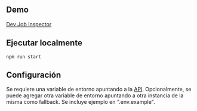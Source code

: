 ## Demo

<a href="http://dev-jobs.now.sh">Dev Job Inspector</a>

## Ejecutar localmente

```
npm run start
```

## Configuración

Se requiere una variable de entorno apuntando a la <a href="https://github.com/leo10099/dev-job-inspector-api">API</a>.
Opcionalmente, se puede agregar otra variable de entorno apuntando
a otra instancia de la misma como fallback.
Se incluye ejemplo en ".env.example".
